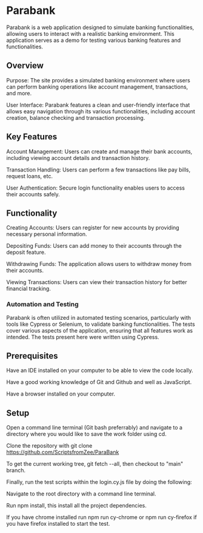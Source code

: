# Parabank

Parabank is a web application designed to simulate banking functionalities, allowing users to interact with a realistic banking environment. This application serves as a demo for testing various banking features and functionalities.

## Overview

Purpose: The site provides a simulated banking environment where users can perform banking operations like account management, transactions, and more.

User Interface: Parabank features a clean and user-friendly interface that allows easy navigation through its various functionalities, including account creation, balance checking and transaction processing.

## Key Features

Account Management: Users can create and manage their bank accounts, including viewing account details and transaction history.

Transaction Handling: Users can perform a few transactions like pay bills, request loans, etc. 

User Authentication: Secure login functionality enables users to access their accounts safely.

## Functionality

Creating Accounts: Users can register for new accounts by providing necessary personal information.

Depositing Funds: Users can add money to their accounts through the deposit feature.

Withdrawing Funds: The application allows users to withdraw money from their accounts.

Viewing Transactions: Users can view their transaction history for better financial tracking.


### Automation and Testing

Parabank is often utilized in automated testing scenarios, particularly with tools like Cypress or Selenium, to validate banking functionalities. The tests cover various aspects of the application, ensuring that all features work as intended. The tests present here were written using Cypress. 

## Prerequisites

Have an IDE installed on your computer to be able to view the code locally.

Have a good working knowledge of Git and Github and well as JavaScript.

Have a browser installed on your computer.

## Setup

Open a command line terminal (Git bash preferrably) and navigate to a directory where you would like to save the work folder using cd.

Clone the repository with git clone https://github.com/ScriptsfromZee/ParaBank

To get the current working tree, git fetch --all, then checkout to "main" branch.

Finally, run the test scripts within the login.cy.js file by doing the following:

Navigate to the root directory with a command line terminal.

Run npm install, this install all the project dependencies.

If you have chrome installed run npm run cy-chrome or npm run cy-firefox if you have firefox installed to start the test.




